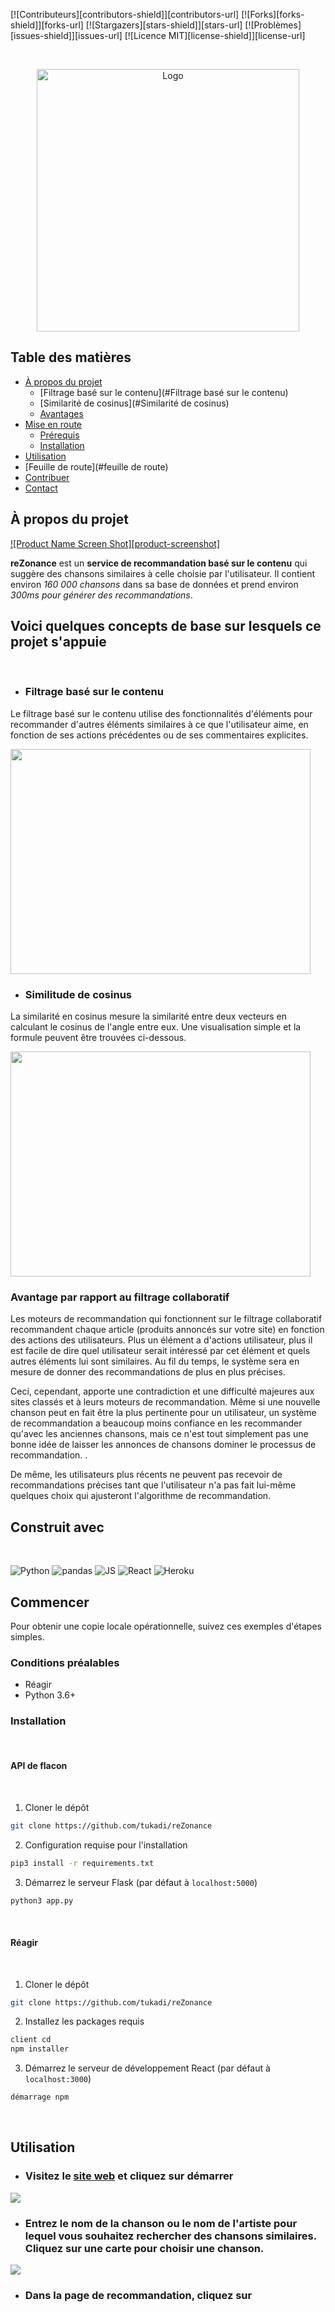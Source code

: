 [![Contributeurs][contributors-shield]][contributors-url]
[![Forks][forks-shield]][forks-url]
[![Stargazers][stars-shield]][stars-url]
[![Problèmes][issues-shield]][issues-url]
[![Licence MIT][license-shield]][license-url]

<!-- LOGO DU PROJET -->
<br />
<p align="center">
  <a href="https://github.com/tukadi/reZonance">
    <img src="STATIC_IMG/head.svg" alt="Logo" width="420" height="420">
  </a>



<!-- TABLE DES MATIÈRES -->
## Table des matières

* [À propos du projet](#about-the-project)
  * [Filtrage basé sur le contenu](#Filtrage basé sur le contenu)
  * [Similarité de cosinus](#Similarité de cosinus)
  * [Avantages](#Avantage-sur-filtrage-collaboratif)
* [Mise en route](#getting-started)
  * [Prérequis](#prérequis)
  * [Installation](#installation)
* [Utilisation](#utilisation)
* [Feuille de route](#feuille de route)
* [Contribuer](#contribuer)
* [Contact](#contact)



<!-- À PROPOS DU PROJET -->
## À propos du projet

[![Product Name Screen Shot][product-screenshot]](https://example.com)

<strong>reZonance</strong> est un <strong>service de recommandation basé sur le contenu</strong> qui suggère des chansons similaires à celle choisie par l'utilisateur. Il contient environ *160 000 chansons* dans sa base de données et prend environ *300ms pour générer des recommandations*.

## Voici quelques concepts de base sur lesquels ce projet s'appuie

</br>

* ### Filtrage basé sur le contenu

Le filtrage basé sur le contenu utilise des fonctionnalités d'éléments pour recommander d'autres éléments similaires à ce que l'utilisateur aime, en fonction de ses actions précédentes ou de ses commentaires explicites.

<img src = "STATIC_IMG/content.jpg" height="360" width="480">

<br />

* ### Similitude de cosinus

La similarité en cosinus mesure la similarité entre deux vecteurs en calculant le cosinus de l'angle entre eux. Une visualisation simple et la formule peuvent être trouvées ci-dessous.

<img src = "STATIC_IMG/cosinus.png" height="360" width="480">

<br />


### Avantage par rapport au filtrage collaboratif
<p>
  Les moteurs de recommandation qui fonctionnent sur le filtrage collaboratif recommandent chaque article (produits annoncés sur votre site) en fonction des actions des utilisateurs. Plus un élément a d'actions utilisateur, plus il est facile de dire quel utilisateur serait intéressé par cet élément et quels autres éléments lui sont similaires. Au fil du temps, le système sera en mesure de donner des recommandations de plus en plus précises.
</p>
<p>
  Ceci, cependant, apporte une contradiction et une difficulté majeures aux sites classés et à leurs moteurs de recommandation. Même si une nouvelle chanson peut en fait être la plus pertinente pour un utilisateur, un système de recommandation a beaucoup moins confiance en les recommander qu'avec les anciennes chansons, mais ce n'est tout simplement pas une bonne idée de laisser les annonces de chansons dominer le processus de recommandation. .
</p>

<p>

  De même, les utilisateurs plus récents ne peuvent pas recevoir de recommandations précises tant que l'utilisateur n'a pas fait lui-même quelques choix qui ajusteront l'algorithme de recommandation.

## Construit avec

</br>

<p float = "gauche">

<img alt="Python" src="https://img.shields.io/badge/-Python-3776AB?style=flat-square&logo=python&logoColor=white" />

<img alt="pandas" src="https://img.shields.io/badge/-pandas-150458?style=flat-square&logo=pandas&logoColor=white">


<img alt="JS" src="https://img.shields.io/badge/-JavaScript-F7DF1E?style=flat-square&logo=javascript&logoColor=black">


<img alt="React" src="https://img.shields.io/badge/-React-61DAFB?style=flat-square&logo=react&logoColor=white" />

<img alt="Heroku" src="https://img.shields.io/badge/-Heroku-430098?style=flat-square&logo=heroku&logoColor=white" />



</p>


<!-- POUR COMMENCER -->
## Commencer

Pour obtenir une copie locale opérationnelle, suivez ces exemples d'étapes simples.

### Conditions préalables

* Réagir
* Python 3.6+


### Installation

<br />

#### API de flacon
<br />

1. Cloner le dépôt
```sh
git clone https://github.com/tukadi/reZonance
```

2. Configuration requise pour l'installation
```sh
pip3 install -r requirements.txt
```

3. Démarrez le serveur Flask (par défaut à `localhost:5000`)
```sh
python3 app.py
```

<br />

#### Réagir

<br />

1. Cloner le dépôt
```sh
git clone https://github.com/tukadi/reZonance
```

2. Installez les packages requis
```sh
client cd
npm installer
```

3. Démarrez le serveur de développement React (par défaut à `localhost:3000`)
```sh
démarrage npm
```

<br />



<!-- EXEMPLES D'UTILISATION -->
## Utilisation


* ### Visitez le [site web](https://rezonance.vercel.app) et cliquez sur démarrer

<img src="STATIC_IMG/ss1.png">

* ### Entrez le nom de la chanson ou le nom de l'artiste pour lequel vous souhaitez rechercher des chansons similaires. Cliquez sur une carte pour choisir une chanson.

<img src="STATIC_IMG/ss2.png">


* ### Dans la page de recommandation, cliquez sur